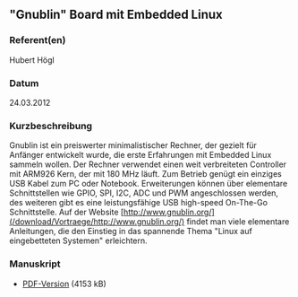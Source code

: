 
 
## "Gnublin" Board mit Embedded Linux


### Referent(en)
 Hubert Högl

### Datum
 24.03.2012

### Kurzbeschreibung
 Gnublin ist ein preiswerter minimalistischer Rechner, der gezielt für Anfänger entwickelt wurde, die erste Erfahrungen mit Embedded Linux sammeln wollen. Der Rechner verwendet einen weit verbreiteten Controller mit ARM926 Kern, der mit 180 MHz läuft. Zum Betrieb genügt ein einziges USB Kabel zum PC oder Notebook. Erweiterungen können über elementare Schnittstellen wie GPIO, SPI, I2C, ADC und PWM angeschlossen werden, des weiteren gibt es eine leistungsfähige USB high-speed On-The-Go Schnittstelle. Auf der Website [http://www.gnublin.org/](/download/Vortraege/http://www.gnublin.org/) findet man viele elementare Anleitungen, die den Einstieg in das spannende Thema "Linux auf eingebetteten Systemen" erleichtern.


### Manuskript

          
* [PDF-Version](/download/Vortraege/Gnublin_LIT_2012.pdf) (4153 kB)
                 
      
  

